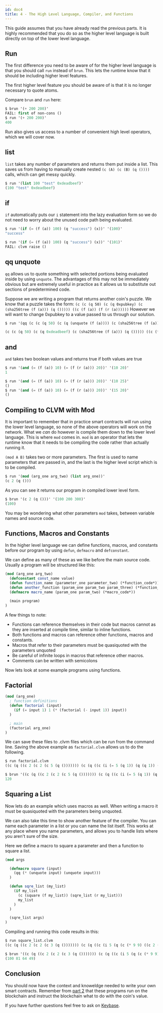 ```yaml
---
id: doc4
title: 4 - The High Level Language, Compiler, and Functions
---
```


This guide assumes that you have already read the previous parts.
It is highly recommended that you do so as the higher level language is built directly on top of the lower level language.

## Run

The first difference you need to be aware of for the higher level language is that you should call `run` instead of `brun`.
This lets the runtime know that it should be including higher level features.

The first higher level feature you should be aware of is that it is no longer necessary to quote atoms.

Compare `brun` and `run` here:

```lisp
$ brun '(+ 200 200)'
FAIL: first of non-cons ()
$ run '(+ 200 200)'
400
```

Run also gives us access to a number of convenient high level operators, which we will cover now.

## list

`list` takes any number of parameters and returns them put inside a list.
This saves us from having to manually create nested `(c (A) (c (B) (q ())))` calls, which can get messy quickly.

```lisp
$ run '(list 100 "test" 0xdeadbeef)'
(100 "test" 0xdeadbeef)
```

## if

`if` automatically puts our `i` statement into the lazy evaluation form so we do not need to worry about the unused code path being evaluated.

```lisp
$ run '(if (= (f (a)) 100) (q "success") (x))' '(100)'
"success"

$ run '(if (= (f (a)) 100) (q "success") (x))' '(101)'
FAIL: clvm raise ()
```

## qq unquote

`qq` allows us to quote something with selected portions being evaluated inside by using `unquote`.
The advantages of this may not be immediately obvious but are extremely useful in practice as it allows us to substitute out sections of predetermined code.

Suppose we are writing a program that returns another coin's puzzle.
We know that a puzzle takes the form: `(c (c (q 50) (c (q 0xpubkey) (c (sha256tree (f (a))) (q ())))) ((c (f (a)) (f (r (a))))))`
However we will want to change 0xpubkey to a value passed to us through our solution.

```lisp
$ run '(qq (c (c (q 50) (c (q (unquote (f (a)))) (c (sha256tree (f (a))) (q ())))) ((c (f (a)) (f (r (a)))))))' '(0xdeadbeef)'

(c (c (q 50) (c (q 0xdeadbeef) (c (sha256tree (f (a))) (q ())))) ((c (f (a)) (f (r (a))))))
```

## and

`and` takes two boolean values and returns true if both values are true

```lisp
$ run '(and (= (f (a)) 10) (= (f (r (a))) 20))' '(10 20)'
1

$ run '(and (= (f (a)) 10) (= (f (r (a))) 20))' '(10 25)'
()
$ run '(and (= (f (a)) 10) (= (f (r (a))) 20))' '(15 20)'
()

```

## Compiling to CLVM with Mod

It is important to remember that in practice smart contracts will run using the lower level language, so none of the above operators will work on the network.
What we *can* do however is compile them down to the lower level language.
This is where `mod` comes in.
`mod` is an operator that lets the runtime know that it needs to be compiling the code rather than actually running it.

`(mod A B)` takes two or more parameters. The first is used to name parameters that are passed in, and the last is the higher level script which is to be compiled.

```lisp
$ run '(mod (arg_one arg_two) (list arg_one))'
(c 2 (q ()))
```

As you can see it returns our program in compiled lower level form.

```lisp
$ brun '(c 2 (q ()))' '(100 200 300)'
(100)
```

You may be wondering what other parameters `mod` takes, between variable names and source code.

## Functions, Macros and Constants

In the higher level language we can define functions, macros, and constants before our program by using `defun`, `defmacro` and `defconstant`.

We can define as many of these as we like before the main source code.
Usually a program will be structured like this:

```lisp
(mod (arg_one arg_two)
  (defconstant const_name value)
  (defun function_name (parameter_one parameter_two) (*function_code*))
  (defun another_function (param_one param_two param_three) (*function_code*))
  (defmacro macro_name (param_one param_two) (*macro_code*))

  (main program)
)
```

A few things to note:

- Functions can reference themselves in their code but macros cannot as they are inserted at compile time, similar to inline functions.
- Both functions and macros can reference other functions, macros and constants.
- Macros that refer to their parameters must be quasiquoted with the parameters unquoted
- Be careful of infinite loops in macros that reference other macros.
- Comments can be written with semicolons

Now lets look at some example programs using functions.

## Factorial

```lisp
(mod (arg_one)
  ; function definitions
  (defun factorial (input)
    (if (= input 1) 1 (* (factorial (- input 1)) input))
  )

  ; main
  (factorial arg_one)
)
```

We can save these files to .clvm files which can be run from the command line.
Saving the above example as `factorial.clvm` allows us to do the following.

```lisp
$ run factorial.clvm
((c (q ((c 2 (c 2 (c 5 (q ())))))) (c (q ((c (i (= 5 (q 1)) (q (q 1)) (q (* ((c 2 (c 2 (c (- 5 (q 1)) (q ()))))) 5))) 1))) 1)))

$ brun '((c (q ((c 2 (c 2 (c 5 (q ())))))) (c (q ((c (i (= 5 (q 1)) (q (q 1)) (q (* ((c 2 (c 2 (c (- 5 (q 1)) (q ()))))) 5))) 1))) 1)))' '(5)'
120
```

## Squaring a List

Now lets do an example which uses macros as well.
When writing a macro it must be quasiquoted with the parameters being unquoted.

We can also take this time to show another feature of the compiler.
You can name each parameter in a list or you can name the list itself.
This works at any place where you name parameters, and allows you to handle lists where you aren't sure of the size.

Here we define a macro to square a parameter and then a function to square a list.

```lisp
(mod args

  (defmacro square (input)
    (qq (* (unquote input) (unquote input)))
  )

  (defun sqre_list (my_list)
    (if my_list
      (c (square (f my_list)) (sqre_list (r my_list)))
      my_list
    )
  )

  (sqre_list args)
)
```

Compiling and running this code results in this:

```lisp
$ run square_list.clvm
((c (q ((c 2 (c 2 (c 3 (q ())))))) (c (q ((c (i 5 (q (c (* 9 9) ((c 2 (c 2 (c 13 (q ()))))))) (q 5)) 1))) 1)))

$ brun '((c (q ((c 2 (c 2 (c 3 (q ())))))) (c (q ((c (i 5 (q (c (* 9 9) ((c 2 (c 2 (c 13 (q ()))))))) (q 5)) 1))) 1)))' '(10 9 8 7)'
(100 81 64 49)
```

## Conclusion

You should now have the context and knoweldge needed to write your own smart contracts.
Remember from [part 2](/docs/doc2/) that these programs run on the blockchain and instruct the blockchain what to do with the coin's value.

If you have further questions feel free to ask on [Keybase](https://keybase.io/team/chia_network.public).
